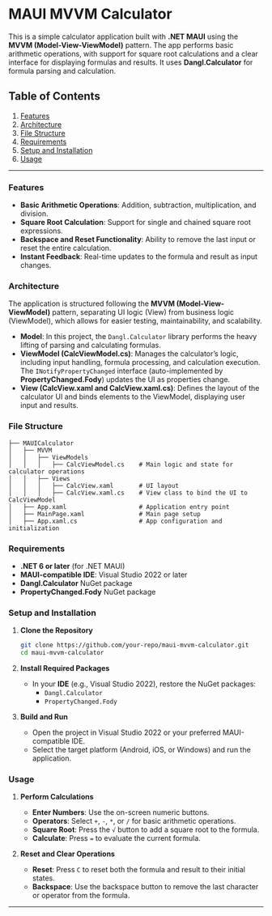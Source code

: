 # MAUI MVVM Calculator

This is a simple calculator application built with **.NET MAUI** using the **MVVM (Model-View-ViewModel)** pattern. The app performs basic arithmetic operations, with support for square root calculations and a clear interface for displaying formulas and results. It uses **Dangl.Calculator** for formula parsing and calculation.

## Table of Contents
1. [Features](#features)
2. [Architecture](#architecture)
3. [File Structure](#file-structure)
4. [Requirements](#requirements)
5. [Setup and Installation](#setup-and-installation)
6. [Usage](#usage)

---

### Features

- **Basic Arithmetic Operations**: Addition, subtraction, multiplication, and division.
- **Square Root Calculation**: Support for single and chained square root expressions.
- **Backspace and Reset Functionality**: Ability to remove the last input or reset the entire calculation.
- **Instant Feedback**: Real-time updates to the formula and result as input changes.

### Architecture

The application is structured following the **MVVM (Model-View-ViewModel)** pattern, separating UI logic (View) from business logic (ViewModel), which allows for easier testing, maintainability, and scalability.

- **Model**: In this project, the `Dangl.Calculator` library performs the heavy lifting of parsing and calculating formulas.
- **ViewModel (CalcViewModel.cs)**: Manages the calculator’s logic, including input handling, formula processing, and calculation execution. The `INotifyPropertyChanged` interface (auto-implemented by **PropertyChanged.Fody**) updates the UI as properties change.
- **View (CalcView.xaml and CalcView.xaml.cs)**: Defines the layout of the calculator UI and binds elements to the ViewModel, displaying user input and results.

### File Structure

    ├── MAUICalculator
    │   ├── MVVM
    │   │   ├── ViewModels
    │   │   │   ├── CalcViewModel.cs    # Main logic and state for calculator operations
    │   │   ├── Views
    │   │   │   ├── CalcView.xaml       # UI layout
    │   │   │   ├── CalcView.xaml.cs    # View class to bind the UI to CalcViewModel
    │   ├── App.xaml                    # Application entry point
    │   ├── MainPage.xaml               # Main page setup
    │   ├── App.xaml.cs                 # App configuration and initialization

### Requirements

- **.NET 6 or later** (for .NET MAUI)
- **MAUI-compatible IDE**: Visual Studio 2022 or later
- **Dangl.Calculator** NuGet package
- **PropertyChanged.Fody** NuGet package

### Setup and Installation

1. **Clone the Repository**
   ```bash
   git clone https://github.com/your-repo/maui-mvvm-calculator.git
   cd maui-mvvm-calculator
   ```

2. **Install Required Packages**
   - In your **IDE** (e.g., Visual Studio 2022), restore the NuGet packages:
     - `Dangl.Calculator`
     - `PropertyChanged.Fody`

3. **Build and Run**
   - Open the project in Visual Studio 2022 or your preferred MAUI-compatible IDE.
   - Select the target platform (Android, iOS, or Windows) and run the application.

### Usage

1. **Perform Calculations**
   - **Enter Numbers**: Use the on-screen numeric buttons.
   - **Operators**: Select `+`, `-`, `*`, or `/` for basic arithmetic operations.
   - **Square Root**: Press the `√` button to add a square root to the formula.
   - **Calculate**: Press `=` to evaluate the current formula.

2. **Reset and Clear Operations**
   - **Reset**: Press `C` to reset both the formula and result to their initial states.
   - **Backspace**: Use the backspace button to remove the last character or operator from the formula.

---
